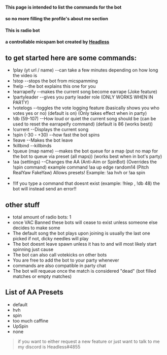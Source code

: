 #### This page is intended to list the commands for the bot
#### so no more filling the profile's about me section

#### This is radio bot
#### a controllable micspam bot created by [Headless](https://steamcommunity.com/id/HeadlessHorselessHorseman/)

## to get started here are some commands:
- !play (yt url / name)  --can take a few minutes depending on how long the video is
- !stop                         --stops the bot from micspamming
- !help                         --the bot explains this one for you
- !earrapeify                --makes the current song become earrape (Joke feature)
- !partyleader               --gives you party leader role (ONLY WORKS WHEN IN PARTY)
- !votelogs                  --toggles the vote logging feature (basically shows you who votes yes or no) (default is on) (Only takes effect when in party)
- !db (59-107)               --How loud or quiet the current song should be (can be used to reset the earrapeify command) (default is 86 (works best))
- !current                   --Displays the current song
- !spin (-30 - +30)          --how fast the bot spins
- !leave                     --Makes the bot leave
- !killbind                  --killbinds
- !queue (map name)          --makes the bot queue for a map (put no map for the bot to queue via preset (all maps)) (works best when in bot's party)
- !aa (settings)          --Changes the AA (Anti-Aim or SpinBot) (Overrides the !spin command) example command !aa up edge random14 (Pitch RealYaw FakeYaw) Allows presets! Example: !aa hvh or !aa spin
-
- !!If you type a command that doesnt exist (example: !hlep , !db 48) the bot will instead send an error!!

## other stuff
- total amount of radio bots: 1
- once VAC Banned these bots will cease to exist unless someone else decides to make some
- The default song the bot plays upon joining is usually the last one picked if not, dicky needles will play
- The bot doesnt leave spawn unless it has to and will most likely start spinning just cause
- The bot can also call votekicks on other bots
- You are free to add the bot to your party whenever
- commands are also compatible in party chat
- The bot will requeue once the match is considered "dead" (bot filled matches or empty matches)

## List of AA Presets
- default
- hvh
- spin
- too much caffine
- UpSpin
- none

> if you want to either request a new feature or just want to talk to me my discord is Headless#4855
